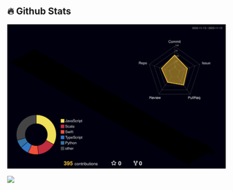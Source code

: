 ## 🔥 Github Stats

![](profile-3d-contrib/profile-night-rainbow.svg)

<a href="https://github.com/robertcrockett"><img width="50%" src="https://github-readme-stats.vercel.app/api?username=robertcrockett&theme=tokyonight&title_color=ff3068?"></a>

<!--
**robertcrockett/robertcrockett** is a ✨ _special_ ✨ repository because its `README.md` (this file) appears on your GitHub profile.

Here are some ideas to get you started:

- 🔭 I’m currently working on ...
- 🌱 I’m currently learning ...
- 👯 I’m looking to collaborate on ...
- 🤔 I’m looking for help with ...
- 💬 Ask me about ...
- 📫 How to reach me: ...
- 😄 Pronouns: ...
- ⚡ Fun fact: ...
-->
